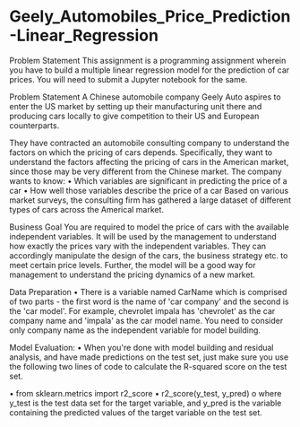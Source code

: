 # Geely_Automobiles_Price_Prediction-Linear_Regression

Problem Statement
This assignment is a programming assignment wherein you have to build a multiple linear regression model for the prediction of car prices. You will need to submit a Jupyter notebook for the same. 
 
Problem Statement
A Chinese automobile company Geely Auto aspires to enter the US market by setting up their manufacturing unit there and producing cars locally to give competition to their US and European counterparts. 
 
They have contracted an automobile consulting company to understand the factors on which the pricing of cars depends. Specifically, they want to understand the factors affecting the pricing of cars in the American market, since those may be very different from the Chinese market. The company wants to know:
•	Which variables are significant in predicting the price of a car
•	How well those variables describe the price of a car
Based on various market surveys, the consulting firm has gathered a large dataset of different types of cars across the Americal market. 
 
Business Goal 
You are required to model the price of cars with the available independent variables. It will be used by the management to understand how exactly the prices vary with the independent variables. They can accordingly manipulate the design of the cars, the business strategy etc. to meet certain price levels. Further, the model will be a good way for management to understand the pricing dynamics of a new market. 
 
Data Preparation
•	There is a variable named CarName which is comprised of two parts - the first word is the name of 'car company' and the second is the 'car model'. For example, chevrolet impala has 'chevrolet' as the car company name and 'impala' as the car model name. You need to consider only company name as the independent variable for model building. 
 
Model Evaluation:
•	When you're done with model building and residual analysis, and have made predictions on the test set, just make sure you use the following two lines of code to calculate the R-squared score on the test set.
 
•	from sklearn.metrics import r2_score
•	r2_score(y_test, y_pred)
o	where y_test is the test data set for the target variable, and y_pred is the variable containing the predicted values of the target variable on the test set.


